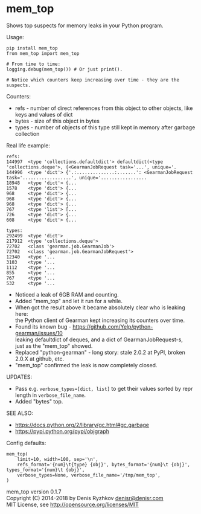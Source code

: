 mem_top
=======

Shows top suspects for memory leaks in your Python program.

Usage:

    pip install mem_top
    from mem_top import mem_top

    # From time to time:
    logging.debug(mem_top()) # Or just print().

    # Notice which counters keep increasing over time - they are the suspects.

Counters:

* refs - number of direct references from this object to other objects, like keys and values of dict
* bytes - size of this object in bytes
* types - number of objects of this type still kept in memory after garbage collection

Real life example:

    refs:
    144997  <type 'collections.defaultdict'> defaultdict(<type 'collections.deque'>, {<GearmanJobRequest task='...', unique='.
    144996  <type 'dict'> {'.:..............:.......': <GearmanJobRequest task='..................', unique='.................
    18948   <type 'dict'> {...
    1578    <type 'dict'> {...
    968     <type 'dict'> {...
    968     <type 'dict'> {...
    968     <type 'dict'> {...
    767     <type 'list'> [...
    726     <type 'dict'> {...
    608     <type 'dict'> {...

    types:
    292499  <type 'dict'>
    217912  <type 'collections.deque'>
    72702   <class 'gearman.job.GearmanJob'>
    72702   <class 'gearman.job.GearmanJobRequest'>
    12340   <type '...
    3103    <type '...
    1112    <type '...
    855     <type '...
    767     <type '...
    532     <type '...

* Noticed a leak of 6GB RAM and counting.
* Added "mem_top" and let it run for a while.
* When got the result above it became absolutely clear who is leaking here:  
the Python client of Gearman kept increasing its counters over time.
* Found its known bug - https://github.com/Yelp/python-gearman/issues/10  
leaking defaultdict of deques, and a dict of GearmanJobRequest-s,  
just as the "mem_top" showed.
* Replaced "python-gearman" - long story: stale 2.0.2 at PyPI, broken 2.0.X at github, etc.
* "mem_top" confirmed the leak is now completely closed.

UPDATES:

* Pass e.g. `verbose_types=[dict, list]` to get their values sorted by repr length in `verbose_file_name`.
* Added "bytes" top.

SEE ALSO:

* https://docs.python.org/2/library/gc.html#gc.garbage
* https://pypi.python.org/pypi/objgraph

Config defaults:

    mem_top(
        limit=10, width=100, sep='\n',
        refs_format='{num}\t{type} {obj}', bytes_format='{num}\t {obj}', types_format='{num}\t {obj}',
        verbose_types=None, verbose_file_name='/tmp/mem_top',
    )

mem_top version 0.1.7  
Copyright (C) 2014-2018 by Denis Ryzhkov <denisr@denisr.com>  
MIT License, see http://opensource.org/licenses/MIT
